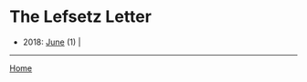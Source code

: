 # The Lefsetz Letter

  * 2018: 
      [June](./the-lefsetz-letter-2018-06.md) (1) | 

----

[Home](../)
